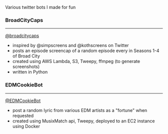 Various twitter bots I made for fun
### BroadCityCaps
---
[@broadcitycaps](https://twitter.com/broadcitycaps)
- inspired by @simpscreens and @kothscreens on Twitter
- posts an episode screencap of a random episode every  in Seasons 1-4 of Broad City
- created using AWS Lambda, S3, Tweepy, ffmpeg (to generate screenshots)
- written in Python

### EDMCookieBot
---
[@EDMCookieBot](https://twitter.com/edmcookiebot)
- post a random lyric from various EDM artists as a "fortune" when requested
- created using MusixMatch api, Tweepy, deployed to an EC2 instance using Docker
